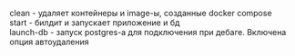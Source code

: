 clean - удаляет контейнеры и image-ы, созданные docker compose  
start - билдит и запускает приложение и бд  
launch-db - запуск postgres-а для подключения при дебаге. Включена опция автоудаления